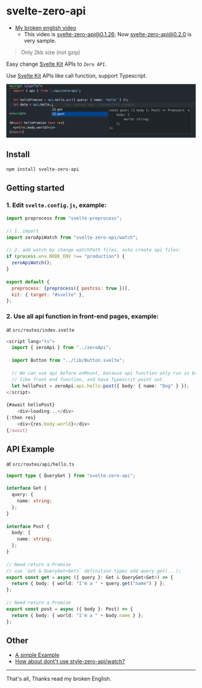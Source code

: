 # svelte-zero-api

- [My broken english video](https://youtu.be/v2cYbPPfGNo)
  - This video is svelte-zero-api@0.1.26; Now svelte-zero-api@0.2.0 is very sample.

> Only 2kb size (not gzip)

Easy change [Svelte Kit](https://kit.svelte.dev/) APIs to `Zero API`.

Use [Svelte Kit](https://kit.svelte.dev/) APIs like call function, support Typescript.

![](./zero-api.png)

## Install

```bash
npm install svelte-zero-api
```

## Getting started

### 1. Edit `svelte.config.js`, example:

```js
import preprocess from "svelte-preprocess";

// 1. import
import zeroApiWatch from "svelte-zero-api/watch";

// 2. add watch by change watchPath files, auto create api files:
if (process.env.NODE_ENV !== "production") {
  zeroApiWatch();
}

export default {
  preprocess: [preprocess({ postcss: true })],
  kit: { target: "#svelte" },
};
```

### 2. Use all api function in front-end pages, example:

at `src/routes/index.svelte`

```ts
<script lang="ts">
  import { zeroApi } from "../zeroApi";

  import Button from "../lib/Button.svelte";

  // We can use api before onMount, because api function only run in browser.
  // like front end function, and have Typescrit point out.
  let helloPost = zeroApi.api.hello.post({ body: { name: "Dog" } });
</script>

{#await helloPost}
	<div>loading...</div>
{:then res}
	<div>{res.body.world}</div>
{/await}

```

## API Example

at `src/routes/api/hello.ts`

```ts
import type { QueryGet } from "svelte-zero-api";

interface Get {
  query: {
    name: string;
  };
}

interface Post {
  body: {
    name: string;
  };
}

// Need return a Promise
// use `Get & QueryGet<Get>` definition types add query.get(...);
export const get = async ({ query }: Get & QueryGet<Get>) => {
  return { body: { world: "I'm a " + query.get("name") } };
};

// Need return a Promise
export const post = async ({ body }: Post) => {
  return { body: { world: "I'm a " + body.name } };
};
```

## Other

- [A simple Example](./example/README.md)
- [How about dont't use style-zero-api/watch?](./README-not-watch.md)

---

That's all, Thanks read my broken English.
